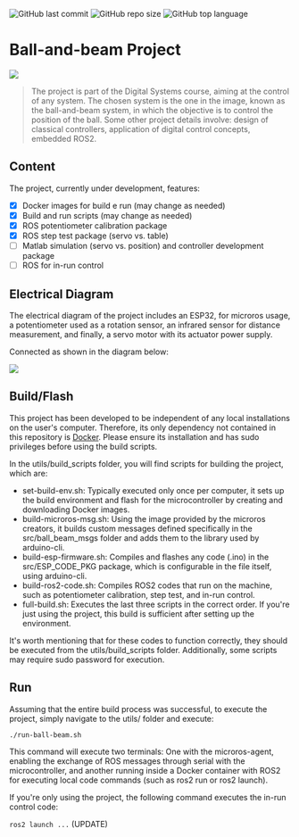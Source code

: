![GitHub last commit](https://img.shields.io/github/last-commit/luis-cmenezes/ball-beam)
![GitHub repo size](https://img.shields.io/github/repo-size/luis-cmenezes/ball-beam)
![GitHub top language](https://img.shields.io/github/languages/top/luis-cmenezes/ball-beam)

# Ball-and-beam Project

<img src="https://encrypted-tbn0.gstatic.com/images?q=tbn:ANd9GcQwLzoRfZndQdFkY2GrG0Fa56MpodpUgbtSf7SZl1vbaQ&s">

> The project is part of the Digital Systems course, aiming at the control of any system.
> The chosen system is the one in the image, known as the ball-and-beam system, in which the objective is to control the position of the ball.
> Some other project details involve: design of classical controllers, application of digital control concepts, embedded ROS2.

## Content
The project, currently under development, features:

- [x] Docker images for build e run (may change as needed)
- [x] Build and run scripts (may change as needed)
- [x] ROS potentiometer calibration package
- [x] ROS step test package (servo vs. table)
- [ ] Matlab simulation (servo vs. position) and controller development package
- [ ] ROS for in-run control

## Electrical Diagram

The electrical diagram of the project includes an ESP32, for microros usage, a potentiometer used as a rotation sensor, an infrared sensor for distance measurement, and finally, a servo motor with its actuator power supply.

Connected as shown in the diagram below:

<img src="https://i.imgur.com/N8nYxcS.png">

## Build/Flash
This project has been developed to be independent of any local installations on the user's computer. Therefore, its only dependency not contained in this repository is [Docker](https://docs.docker.com/desktop/install/linux-install/). 
Please ensure its installation and has sudo privileges before using the build scripts.

In the utils/build_scripts folder, you will find scripts for building the project, which are:

- set-build-env.sh: Typically executed only once per computer, it sets up the build environment and flash for the microcontroller by creating and downloading Docker images.
- build-microros-msg.sh: Using the image provided by the microros creators, it builds custom messages defined specifically in the src/ball_beam_msgs folder and adds them to the library used by arduino-cli.
- build-esp-firmware.sh: Compiles and flashes any code (.ino) in the src/ESP_CODE_PKG package, which is configurable in the file itself, using arduino-cli.
- build-ros2-code.sh: Compiles ROS2 codes that run on the machine, such as potentiometer calibration, step test, and in-run control.
- full-build.sh: Executes the last three scripts in the correct order. If you're just using the project, this build is sufficient after setting up the environment.

It's worth mentioning that for these codes to function correctly, they should be executed from the utils/build_scripts folder. Additionally, some scripts may require sudo password for execution.

## Run
Assuming that the entire build process was successful, to execute the project, simply navigate to the utils/ folder and execute:

```./run-ball-beam.sh ```

This command will execute two terminals: One with the microros-agent, enabling the exchange of ROS messages through serial with the microcontroller, and another running inside a Docker container with ROS2 for executing local code commands (such as ros2 run or ros2 launch).

If you're only using the project, the following command executes the in-run control code:

```ros2 launch ...``` (UPDATE)

